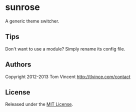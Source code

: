 # sunrose

A generic theme switcher.

## Tips

Don't want to use a module? Simply rename its config file.

## Authors

Copyright 2012-2013 Tom Vincent <http://tlvince.com/contact>

## License

Released under the [MIT License][license].

  [license]: http://tlvince.mit-license.org/
